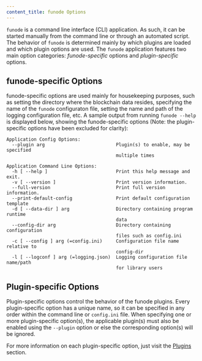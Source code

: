 ```yaml
---
content_title: funode Options
---
```


`funode` is a command line interface (CLI) application. As such, it can be started manually from the command line or through an automated script. The behavior of `funode` is determined mainly by which plugins are loaded and which plugin options are used. The `funode` application features two main option categories: *funode-specific* options and *plugin-specific* options.

## funode-specific Options

funode-specific options are used mainly for housekeeping purposes, such as setting the directory where the blockchain data resides, specifying the name of the `funode` configuraton file, setting the name and path of the logging configuration file, etc. A sample output from running  `funode --help` is displayed below, showing the funode-specific options (Note: the plugin-specific options have been excluded for clarity):

```console
Application Config Options:
  --plugin arg                          Plugin(s) to enable, may be specified 
                                        multiple times

Application Command Line Options:
  -h [ --help ]                         Print this help message and exit.
  -v [ --version ]                      Print version information.
  --full-version                        Print full version information.
  --print-default-config                Print default configuration template
  -d [ --data-dir ] arg                 Directory containing program runtime 
                                        data
  --config-dir arg                      Directory containing configuration 
                                        files such as config.ini
  -c [ --config ] arg (=config.ini)     Configuration file name relative to 
                                        config-dir
  -l [ --logconf ] arg (=logging.json)  Logging configuration file name/path 
                                        for library users
```

## Plugin-specific Options

Plugin-specific options control the behavior of the funode plugins. Every plugin-specific option has a unique name, so it can be specified in any order within the command line or `config.ini` file. When specifying one or more plugin-specific option(s), the applicable plugin(s) must also be enabled using the `--plugin` option or else the corresponding option(s) will be ignored.

For more information on each plugin-specific option, just visit the [Plugins](../03_plugins/index.md) section.
